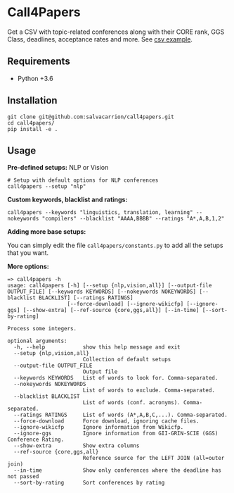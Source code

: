 # Call4Papers

Get a CSV with topic-related conferences along with their CORE rank, GGS Class, deadlines, acceptance rates and more. See [csv example](/examples/conferences.csv).

## Requirements

- Python +3.6


## Installation

```
git clone git@github.com:salvacarrion/call4papers.git
cd call4papers/
pip install -e .
```


## Usage

**Pre-defined setups:** NLP or Vision

```
# Setup with default options for NLP conferences
call4papers --setup "nlp"
```

**Custom keywords, blacklist and ratings:**

```
call4papers --keywords "linguistics, translation, learning" --nokeywords "compilers" --blacklist "AAAA,BBBB" --ratings "A*,A,B,1,2"
```

                                                                                              
**Adding more base setups:**                                                                  
                                                                                              
You can simply edit the file ``call4papers/constants.py`` to add all the setups that you want.


**More options:**

```
=> call4papers -h  
usage: call4papers [-h] [--setup {nlp,vision,all}] [--output-file OUTPUT_FILE] [--keywords KEYWORDS] [--nokeywords NOKEYWORDS] [--blacklist BLACKLIST] [--ratings RATINGS]
                   [--force-download] [--ignore-wikicfp] [--ignore-ggs] [--show-extra] [--ref-source {core,ggs,all}] [--in-time] [--sort-by-rating]

Process some integers.

optional arguments:
  -h, --help            show this help message and exit
  --setup {nlp,vision,all}
                        Collection of default setups
  --output-file OUTPUT_FILE
                        Output file
  --keywords KEYWORDS   List of words to look for. Comma-separated.
  --nokeywords NOKEYWORDS
                        List of words to exclude. Comma-separated.
  --blacklist BLACKLIST
                        List of words (conf. acronyms). Comma-separated.
  --ratings RATINGS     List of words (A*,A,B,C,...). Comma-separated.
  --force-download      Force download, ignoring cache files.
  --ignore-wikicfp      Ignore information from Wikicfp.
  --ignore-ggs          Ignore information from GII-GRIN-SCIE (GGS) Conference Rating.
  --show-extra          Show extra columns
  --ref-source {core,ggs,all}
                        Reference source for the LEFT JOIN (all=outer join)
  --in-time             Show only conferences where the deadline has not passed
  --sort-by-rating      Sort conferences by rating
```



